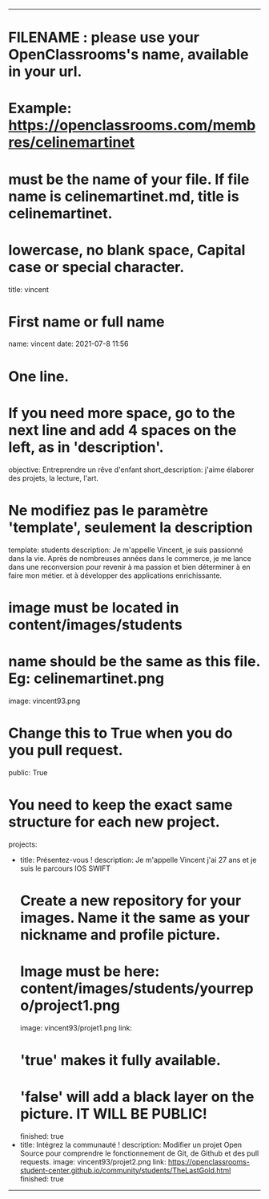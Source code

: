 
---

# FILENAME : please use your OpenClassrooms's name, available in your url.
# Example: https://openclassrooms.com/membres/celinemartinet
# must be the name of your file. If file name is celinemartinet.md, title is celinemartinet.
# lowercase, no blank space, Capital case or special character.
title: vincent

# First name or full name
name: vincent
date: 2021-07-8 11:56

# One line.
# If you need more space, go to the next line and add 4 spaces on the left, as in 'description'.
objective: Entreprendre un rêve d'enfant 
short_description: j'aime élaborer des projets, la lecture, l'art. 


# Ne modifiez pas le paramètre 'template', seulement la description
template: students
description:
Je m'appelle Vincent, je suis passionné dans la vie. Après de nombreuses années dans le commerce, je me lance dans une reconversion pour revenir à ma passion et bien déterminer à en faire mon métier. et à développer des applications enrichissante.

# image must be located in content/images/students
# name should be the same as this file. Eg: celinemartinet.png
image: vincent93.png

# Change this to True when you do you pull request.
public: True

# You need to keep the exact same structure for each new project.
projects:
  - title: Présentez-vous !
    description: Je m'appelle Vincent j'ai 27 ans et je suis le parcours IOS SWIFT
    # Create a new repository for your images. Name it the same as your nickname and profile picture.
    # Image must be here: content/images/students/yourrepo/project1.png
    image: vincent93/projet1.png
    link: 
    # 'true' makes it fully available.
    # 'false' will add a black layer on the picture. IT WILL BE PUBLIC!
    finished: true
  - title: Intégrez la communauté !
    description: Modifier un projet Open Source pour comprendre le fonctionnement de Git, de Github et des pull requests. 
    image: vincent93/projet2.png
    link: https://openclassrooms-student-center.github.io/community/students/TheLastGold.html
    finished: true
  
---
